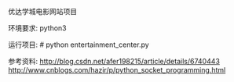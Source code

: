 优达学城电影网站项目

环境要求:
	python3

运行项目:
	# python entertainment_center.py


参考资料:
http://blog.csdn.net/afer198215/article/details/6740443
http://www.cnblogs.com/hazir/p/python_socket_programming.html
